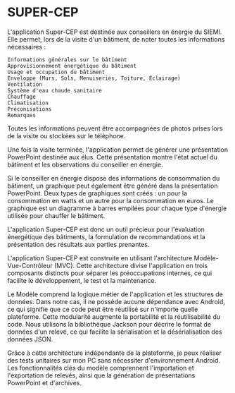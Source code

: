# SUPER-CEP

L'application Super-CEP est destinée aux conseillers en énergie du SIEMl. Elle permet, lors de la visite d'un bâtiment, de noter toutes les informations nécessaires :

    Informations générales sur le bâtiment
    Approvisionnement énergétique du bâtiment
    Usage et occupation du bâtiment
    Enveloppe (Murs, Sols, Menuiseries, Toiture, Éclairage)
    Ventilation
    Système d'eau chaude sanitaire
    Chauffage
    Climatisation
    Préconisations
    Remarques

Toutes les informations peuvent être accompagnées de photos prises lors de la visite ou stockées sur le téléphone.

Une fois la visite terminée, l'application permet de générer une présentation PowerPoint destinée aux élus. Cette présentation montre l'état actuel du bâtiment et les observations du conseiller en énergie.

Si le conseiller en énergie dispose des informations de consommation du bâtiment, un graphique peut également être généré dans la présentation PowerPoint. Deux types de graphiques sont créés : un pour la consommation en watts et un autre pour la consommation en euros. Le graphique est un diagramme à barres empilées pour chaque type d'énergie utilisée pour chauffer le bâtiment.

L'application Super-CEP est donc un outil précieux pour l'évaluation énergétique des bâtiments, la formulation de recommandations et la présentation des résultats aux parties prenantes.


L'application Super-CEP est construite en utilisant l'architecture Modèle-Vue-Contrôleur (MVC). Cette architecture divise l'application en trois composants distincts pour séparer les préoccupations internes, ce qui facilite le développement, le test et la maintenance.

Le Modèle comprend la logique métier de l'application et les structures de données. Dans notre cas, il ne possède aucune dépendance avec Android, ce qui signifie que ce code peut être réutilisé sur n'importe quelle plateforme. Cette modularité augmente la portabilité et la réutilisabilité du code. Nous utilisons la bibliothèque Jackson pour décrire le format de données d'un relevé, ce qui facilite la sérialisation et la désérialisation des données JSON.

Grâce à cette architecture indépendante de la plateforme, je peux réaliser des tests unitaires sur mon PC sans nécessiter d'environnement Android. Les fonctionnalités clés du modèle comprennent l'importation et l'exportation de relevés, ainsi que la génération de présentations PowerPoint et d'archives.




